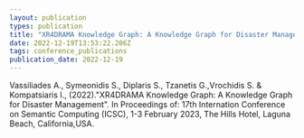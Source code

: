 ```yaml
---
layout: publication
types: publication
title: "XR4DRAMA Knowledge Graph: A Knowledge Graph for Disaster Management"
date: 2022-12-19T13:53:22.206Z
tags: conference_publications
publication_date: 2022-12-19
---
```

<!--StartFragment-->

Vassiliades A., Symeonidis S., Diplaris S., Tzanetis G.,Vrochidis S. & Kompatsiaris I., (2022)."XR4DRAMA Knowledge Graph: A Knowledge Graph for Disaster Management". In Proceedings of: 17th Internation Conference on Semantic Computing (ICSC), 1-3 February 2023, The Hills Hotel, Laguna Beach, California,USA.

<!--EndFragment-->